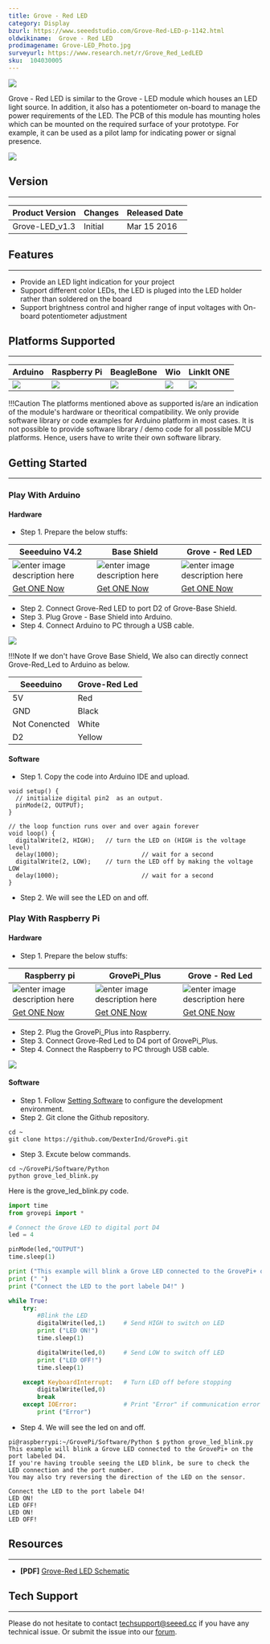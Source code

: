 ```yaml
---
title: Grove - Red LED
category: Display
bzurl: https://www.seeedstudio.com/Grove-Red-LED-p-1142.html
oldwikiname:  Grove - Red LED
prodimagename: Grove-LED_Photo.jpg
surveyurl: https://www.research.net/r/Grove_Red_LedLED
sku:  104030005
---
```


![](https://github.com/SeeedDocument/Grove-Red_LED/raw/master/img/Grove-LED_Photo.jpg)

Grove - Red LED is similar to the Grove - LED module which houses an LED light source. In addition, it also has a potentiometer on-board to manage the power requirements of the LED. The PCB of this module has mounting holes which can be mounted on the required surface of your prototype. For example, it can be used as a pilot lamp for indicating power or signal presence.

[![](https://github.com/SeeedDocument/Seeed-WiKi/raw/master/docs/images/300px-Get_One_Now_Banner-ragular.png)](https://www.seeedstudio.com/Grove-Red-LED-p-1142.html)


## Version
---

| Product Version              | Changes                                                                                                                                                                                    | Released Date |
|------------------------------|--------------------------------------------------------------------------------------------------------------------------------------------------------------------------------------------|---------------|
| Grove-LED_v1.3 | Initial                                                                                                                                                                                    | Mar 15 2016      |

##  Features
---
*   Provide an LED light indication for your project
*   Support different color LEDs, the LED is pluged into the LED holder rather than soldered on the board
*   Support brightness control and higher range of input voltages with On-board potentiometer adjustment

## Platforms Supported
---

| Arduino                                                                                             | Raspberry Pi                                                                                             | BeagleBone                                                                                      | Wio                                                                                               | LinkIt ONE                                                                                         |
|-----------------------------------------------------------------------------------------------------|----------------------------------------------------------------------------------------------------------|-------------------------------------------------------------------------------------------------|---------------------------------------------------------------------------------------------------|----------------------------------------------------------------------------------------------------|
| ![](https://raw.githubusercontent.com/SeeedDocument/wiki_english/master/docs/images/arduino_logo.jpg) | ![](https://raw.githubusercontent.com/SeeedDocument/wiki_english/master/docs/images/raspberry_pi_logo.jpg) | ![](https://raw.githubusercontent.com/SeeedDocument/wiki_english/master/docs/images/bbg_logo.jpg) | ![](https://raw.githubusercontent.com/SeeedDocument/wiki_english/master/docs/images/wio_logo.jpg) | ![](https://raw.githubusercontent.com/SeeedDocument/wiki_english/master/docs/images/linkit_logo.jpg) |

!!!Caution
    The platforms mentioned above as supported is/are an indication of the module's hardware or theoritical compatibility. We only provide software library or code examples for Arduino platform in most cases. It is not possible to provide software library / demo code for all possible MCU platforms. Hence, users have to write their own software library.

##  Getting Started
---

### Play With Arduino

#### Hardware

- Step 1. Prepare the below stuffs:

| Seeeduino V4.2 | Base Shield|  Grove - Red LED |
|--------------|-------------|-----------------|
|![enter image description here](https://github.com/SeeedDocument/wiki_english/raw/master/docs/images/seeeduino_v4.2.jpg)|![enter image description here](https://github.com/SeeedDocument/wiki_english/raw/master/docs/images/base_shield.jpg)|![enter image description here](https://github.com/SeeedDocument/Grove-Red_LED/raw/master/img/Red%20LED_s.jpg)|
|[Get ONE Now](http://www.seeedstudio.com/Seeeduino-V4.2-p-2517.html)|[Get ONE Now](https://www.seeedstudio.com/Base-Shield-V2-p-1378.html)|[Get ONE Now](https://www.seeedstudio.com/s/Grove-Red-LED-p-1142.html)|

- Step 2. Connect Grove-Red LED to port D2 of Grove-Base Shield.
- Step 3. Plug Grove - Base Shield into Arduino.
- Step 4. Connect Arduino to PC through a USB cable.

![](https://github.com/SeeedDocument/Grove-Red_LED/raw/master/img/seeedstudio_red_led.jpg)

!!!Note
	If we don't have Grove Base Shield, We also can directly connect Grove-Red_Led to Arduino as below.

| Seeeduino       | Grove-Red Led |
|---------------|-------------------------|
| 5V           | Red                     |
| GND           | Black                   |
| Not Conencted | White                   |
| D2            | Yellow                  |

#### Software

- Step 1. Copy the code into Arduino IDE and upload.

```
void setup() {
  // initialize digital pin2  as an output.
  pinMode(2, OUTPUT);
}

// the loop function runs over and over again forever
void loop() {
  digitalWrite(2, HIGH);   // turn the LED on (HIGH is the voltage level)
  delay(1000);                       // wait for a second
  digitalWrite(2, LOW);    // turn the LED off by making the voltage LOW
  delay(1000);                       // wait for a second
}
```

- Step 2. We will see the LED on and off.

### Play With Raspberry Pi

#### Hardware

- Step 1. Prepare the below stuffs:

| Raspberry pi | GrovePi_Plus | Grove - Red Led |
|--------------|-------------|-----------------|
|![enter image description here](https://github.com/SeeedDocument/wiki_english/raw/master/docs/images/rasp.jpg)|![enter image description here](https://github.com/SeeedDocument/wiki_english/raw/master/docs/images/Grovepi%2B.jpg)|![enter image description here](https://github.com/SeeedDocument/Grove-Red_LED/raw/master/img/Red%20LED_s.jpg)|
|[Get ONE Now](https://www.seeedstudio.com/Raspberry-Pi-3-Model-B-p-2625.html)|[Get ONE Now](https://www.seeedstudio.com/GrovePi%2B-p-2241.html)|[Get ONE Now](https://www.seeedstudio.com/s/Grove-Red-LED-p-1142.html)|

- Step 2. Plug the GrovePi_Plus into Raspberry.
- Step 3. Connect Grove-Red Led to D4 port of GrovePi_Plus.
- Step 4. Connect the Raspberry to PC through USB cable.

![](https://github.com/SeeedDocument/Grove-Red_LED/raw/master/img/rasp_red_led.jpg)

#### Software

- Step 1. Follow [Setting Software](https://www.dexterindustries.com/GrovePi/get-started-with-the-grovepi/setting-software/) to configure the development environment.
- Step 2. Git clone the Github repository.

```
cd ~
git clone https://github.com/DexterInd/GrovePi.git

```
- Step 3. Excute below commands.

```
cd ~/GrovePi/Software/Python
python grove_led_blink.py
```

Here is the grove_led_blink.py code.

```python
import time
from grovepi import *

# Connect the Grove LED to digital port D4
led = 4

pinMode(led,"OUTPUT")
time.sleep(1)

print ("This example will blink a Grove LED connected to the GrovePi+ on the port labeled D4. If you're having trouble seeing the LED blink, be sure to check the LED connection and the port number. You may also try reversing the direction of the LED on the sensor.")
print (" ")
print ("Connect the LED to the port labele D4!" )

while True:
    try:
        #Blink the LED
        digitalWrite(led,1)		# Send HIGH to switch on LED
        print ("LED ON!")
        time.sleep(1)

        digitalWrite(led,0)		# Send LOW to switch off LED
        print ("LED OFF!")
        time.sleep(1)

    except KeyboardInterrupt:	# Turn LED off before stopping
        digitalWrite(led,0)
        break
    except IOError:				# Print "Error" if communication error encountered
        print ("Error")
```

- Step 4. We will see the led on and off.

```
pi@raspberrypi:~/GrovePi/Software/Python $ python grove_led_blink.py 
This example will blink a Grove LED connected to the GrovePi+ on the port labeled D4.
If you're having trouble seeing the LED blink, be sure to check the LED connection and the port number.
You may also try reversing the direction of the LED on the sensor.
 
Connect the LED to the port labele D4!
LED ON!
LED OFF!
LED ON!
LED OFF!
```


##  Resources
---

* **[PDF]** [Grove-Red LED Schematic](https://github.com/SeeedDocument/Grove-Red_LedLED/raw/master/res/Grove-LED_v1.3.pdf)

## Tech Support
---

Please do not hesitate to contact [techsupport@seeed.cc](techsupport@seeed.cc) if you have any technical issue. Or submit the issue into our [forum](http://seeedstudio.com/forum/). 
